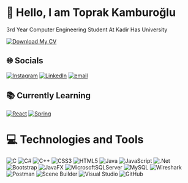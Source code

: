 # 👋 Hello, I am Toprak Kamburoğlu
3rd Year Computer Engineering Student At Kadir Has University

[![Download My CV](https://img.shields.io/badge/Download%20My%20CV-%23A52A2A?style=for-the-badge&logo=download&logoColor=white)](https://github.com/TOPRAKKAMBUROGLU2002/TOPRAKKAMBUROGLU2002/blob/main/Toprak%20Kamburo%C4%9Flu%20CV.pdf)

## 🌐 Socials
[![Instagram](https://img.shields.io/badge/Instagram-%23E4405F.svg?logo=Instagram&logoColor=white)](https://instagram.com/toprakkamburoglu) [![LinkedIn](https://img.shields.io/badge/LinkedIn-%230077B5.svg?logo=linkedin&logoColor=white)](https://www.linkedin.com/in/toprak-kamburoğlu-627636293) [![email](https://img.shields.io/badge/Email-D14836?logo=gmail&logoColor=white)](mailto:toprakkamburoglu@gmail.com)


## 📚 Currently Learning

[![React](https://img.shields.io/badge/React-%23FF0000.svg?style=for-the-badge&logo=react&logoColor=white)](https://reactjs.org/)  [![Spring](https://img.shields.io/badge/Spring-%236DB33F.svg?style=for-the-badge&logo=spring&logoColor=white)](https://spring.io/)


# 💻 Technologies and Tools
![C](https://img.shields.io/badge/c-%2300599C.svg?style=for-the-badge&logo=c&logoColor=white) ![C#](https://img.shields.io/badge/c%23-%23239120.svg?style=for-the-badge&logo=csharp&logoColor=white) ![C++](https://img.shields.io/badge/c++-%2300599C.svg?style=for-the-badge&logo=c%2B%2B&logoColor=white) ![CSS3](https://img.shields.io/badge/css3-%231572B6.svg?style=for-the-badge&logo=css3&logoColor=white) ![HTML5](https://img.shields.io/badge/html5-%23E34F26.svg?style=for-the-badge&logo=html5&logoColor=white) ![Java](https://img.shields.io/badge/java-%23ED8B00.svg?style=for-the-badge&logo=openjdk&logoColor=white) ![JavaScript](https://img.shields.io/badge/javascript-%23323330.svg?style=for-the-badge&logo=javascript&logoColor=%23F7DF1E) ![.Net](https://img.shields.io/badge/.NET-5C2D91?style=for-the-badge&logo=.net&logoColor=white) ![Bootstrap](https://img.shields.io/badge/bootstrap-%238511FA.svg?style=for-the-badge&logo=bootstrap&logoColor=white) ![JavaFX](https://img.shields.io/badge/javafx-%23FF0000.svg?style=for-the-badge&logo=javafx&logoColor=white) ![MicrosoftSQLServer](https://img.shields.io/badge/Microsoft%20SQL%20Server-CC2927?style=for-the-badge&logo=microsoft%20sql%20server&logoColor=white) ![MySQL](https://img.shields.io/badge/mysql-4479A1.svg?style=for-the-badge&logo=mysql&logoColor=white) ![Wireshark](https://img.shields.io/badge/Wireshark-167B16?style=for-the-badge&logo=wireshark&logoColor=white) ![Postman](https://img.shields.io/badge/Postman-FF6C37?style=for-the-badge&logo=postman&logoColor=white) ![Scene Builder](https://img.shields.io/badge/Scene%20Builder-%2300B0B9.svg?style=for-the-badge&logo=java&logoColor=white) ![Visual Studio](https://img.shields.io/badge/Visual%20Studio-5C2D91?style=for-the-badge&logo=visualstudio&logoColor=white) ![GitHub](https://img.shields.io/badge/GitHub-181717?style=for-the-badge&logo=github&logoColor=white)
